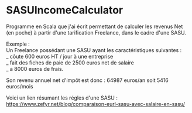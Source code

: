 # SASUIncomeCalculator
Programme en Scala que j'ai écrit permettant de calculer les revenus Net (en poche) à partir d'une tarification Freelance, dans le cadre d'une SASU. 

Exemple :  
Un Freelance possédant une SASU ayant les caractéristiques suivantes :  
_ côute 600 euros HT / jour à une entreprise     
_ fait des fiches de paie de 2500 euros net de salaire      
_ a 8000 euros de frais.            

Son revenu annuel net d'impôt est donc : 
64987 euros/an soit 5416 euros/mois

Voici un lien résumant les régles d'une SASU : https://www.zefyr.net/blog/comparaison-eurl-sasu-avec-salaire-en-sasu/ 
